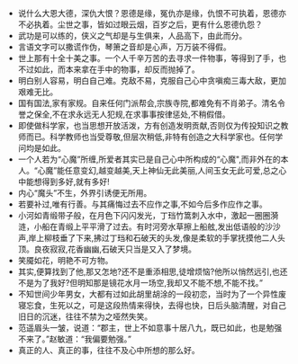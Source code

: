 - 说什么大恩大德，深仇大恨？恩德是缘，冤仇亦是缘，仇恨不可执着，恩德亦不必执着。尘世之事，皆如过眼云烟，百岁之后，更有什么恩德仇怨？
- 武功是可以练的，侠义之气却是与生俱来，人品高下，由此而分。
- 言语文字可以撒谎作伪，琴箫之音却是心声，万万装不得假。
- 世上那有十全十美之事。一个人千辛万苦的去寻求一件物事，等得到了手，也不过如此，而本来拿在手中的物事，却反而抛掉了。
- 明白别人容易，明白自己难。克敌不易，克服自己心中贪嗔痴三毒大敌，更加艰难无比。
- 国有国法,家有家规。自来任何门派帮会,宗族寺院,都难免有不肖弟子。清名令誉之保全,不在求永远无人犯规,在求事事按律惩处,不稍假借。
- 即使做科学家，也当思想开放活泼，方有创造发明贡献,否则仅为传投知识之教师而已。科学教师也当受尊敬,但层次稍低,非特有创造之大科学家也。任何学问均是如此。
- 一个人若为“心魔”所缠,所爱者其实已是自己心中所构成的“心魔",而非外在的本人。“心魔”能任意变幻,越变越美,天上神仙无此美丽,人间玉女无此可爱,总之心中能想得到多好,就有多好!
- 内心“魔头”不生，外界引诱便无所用。
- 若要补过,唯有行善。与其痛悔过去不应作之事,不如今后多作应作之事。
- 小河如青缎带子般，在月色下闪闪发光，丁珰竹篙刺入水中，激起一圈圈漪涟，小船在青缎上平平滑了过去。有时河旁水草擦上船舷,发出低语般的沙沙声,岸上柳枝垂了下来,拂过丁珰和石破天的头发,像是柔软的手掌抚摸他二人头顶。良夜寂寂,花香幽幽,石破天只当是又入了梦境。
- 笑魇如花，明艳不可方物。
- 其实,便算找到了他,那又怎地?还不是重添相思,徒增烦恼?他所以悄然远引,也还不是为了我好?但明知那是镜花水月一场空,我却又不能不想,不能不找。”
- 不知世间少年男女，大都有过如此胡里胡涂的一段初恋，当时为了一个异性废寝忘食，生死以之，可是这段热情来得快，去得也快，日后头脑清醒，对自己旧日的沉迷，往往不禁为之哑然失笑。
- 范遥眉头一皱，说道：“郡主，世上不如意事十居八九，既已如此，也是勉强不来了。”赵敏道：“我偏要勉强。”
- 真正的人、真正的事，往往不及心中所想的那么好。
